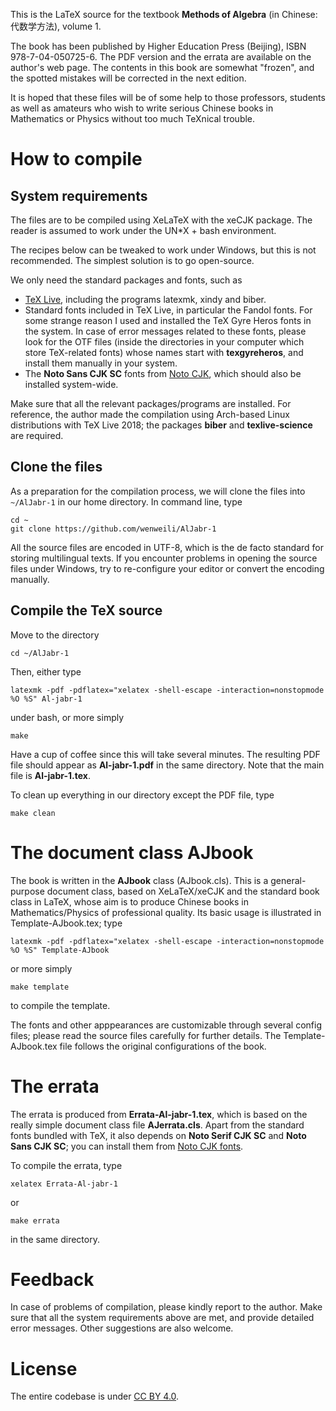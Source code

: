 This is the LaTeX source for the textbook **Methods of Algebra** (in Chinese: 代数学方法), volume 1.

The book has been published by Higher Education Press (Beijing), ISBN 978-7-04-050725-6. The PDF version and the errata are available on the author's web page. The contents in this book are somewhat "frozen", and the spotted mistakes will be corrected in the next edition.

It is hoped that these files will be of some help to those professors, students as well as amateurs who wish to write serious Chinese books in Mathematics or Physics without too much TeXnical trouble.

# How to compile

## System requirements
The files are to be compiled using XeLaTeX with the xeCJK package. The reader is assumed to work under the UN*X + bash environment.

The recipes below can be tweaked to work under Windows, but this is not recommended. The simplest solution is to go open-source.

We only need the standard packages and fonts, such as
- [TeX Live](https://tug.org/texlive), including the programs latexmk, xindy and biber.
- Standard fonts included in TeX Live, in particular the Fandol fonts. For some strange reason I used and installed the TeX Gyre Heros fonts in the system. In case of error messages related to these fonts, please look for the OTF files (inside the directories in your computer which store TeX-related fonts) whose names start with **texgyreheros**, and install them manually in your system.
- The **Noto Sans CJK SC** fonts from [Noto CJK](https://github.com/googlei18n/noto-cjk), which should also be installed system-wide.

Make sure that all the relevant packages/programs are installed. For reference, the author made the compilation using Arch-based Linux distributions with TeX Live 2018; the packages **biber** and **texlive-science** are required.

## Clone the files
As a preparation for the compilation process, we will clone the files into `~/AlJabr-1` in our home directory. In command line, type
```
cd ~
git clone https://github.com/wenweili/AlJabr-1
```

All the source files are encoded in UTF-8, which is the de facto standard for storing multilingual texts. If you encounter problems in opening the source files under Windows, try to re-configure your editor or convert the encoding manually.

## Compile the TeX source

Move to the directory
```
cd ~/AlJabr-1
```
Then, either type
```
latexmk -pdf -pdflatex="xelatex -shell-escape -interaction=nonstopmode %O %S" Al-jabr-1
```
under bash, or more simply
```
make
```

Have a cup of coffee since this will take several minutes. The resulting PDF file should appear as **Al-jabr-1.pdf** in the same directory. Note that the main file is **Al-jabr-1.tex**.

To clean up everything in our directory except the PDF file, type
```
make clean
```

# The document class AJbook
The book is written in the **AJbook** class (AJbook.cls). This is a general-purpose document class, based on XeLaTeX/xeCJK and the standard book class in LaTeX, whose aim is to produce Chinese books in Mathematics/Physics of professional quality. Its basic usage is illustrated in Template-AJbook.tex; type
```
latexmk -pdf -pdflatex="xelatex -shell-escape -interaction=nonstopmode %O %S" Template-AJbook
```
or more simply
```
make template
```
to compile the template.

The fonts and other apppearances are customizable through several config files; please read the source files carefully for further details. The Template-AJbook.tex file follows the original configurations of the book.

# The errata
The errata is produced from **Errata-Al-jabr-1.tex**, which is based on the really simple document class file **AJerrata.cls**. Apart from the standard fonts bundled with TeX, it also depends on **Noto Serif CJK SC** and **Noto Sans CJK SC**; you can install them from [Noto CJK fonts](https://github.com/googlei18n/noto-cjk).

To compile the errata, type
```
xelatex Errata-Al-jabr-1
```
or
```
make errata
```
in the same directory.

# Feedback
In case of problems of compilation, please kindly report to the author. Make sure that all the system requirements above are met, and provide detailed error messages. Other suggestions are also welcome.

# License
The entire codebase is under [CC BY 4.0](http://creativecommons.org/licenses/by/4.0/).
